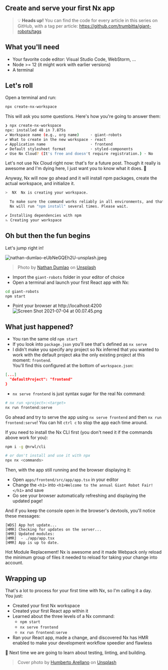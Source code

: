 ## Create and serve your first Nx app

>💡 **Heads up!** You can find the code for every article in this series on GitHub, with a tag per article: https://github.com/trumbitta/giant-robots/tags

## What you'll need

* Your favorite code editor: Visual Studio Code, WebStorm, ...
* Node >= 12 (it might work with earlier versions)
* A terminal

## Let's roll

Open a terminal and run:
```sh
npx create-nx-workspace
```
This will ask you some questions. Here's how you're going to answer them:

```sh
❯ npx create-nx-workspace
npx: installed 48 in 7.875s
✔ Workspace name (e.g., org name)     · giant-robots
✔ What to create in the new workspace · react
✔ Application name                    · frontend
✔ Default stylesheet format           · styled-components
✔ Use Nx Cloud? (It's free and doesn't require registration.) · No
```
Let's not use Nx Cloud right now: that's for a future post. Though it really is awesome and I'm dying here, I just want you to know what it does. 🤩

Anyway, Nx will now go ahead and it will install npm packages, create the actual workspace, and initialize it.

```sh
>  NX  Nx is creating your workspace.

  To make sure the command works reliably in all environments, and that the preset is applied correctly,
  Nx will run "npm install" several times. Please wait.

✔ Installing dependencies with npm
⠦ Creating your workspace
```

## Oh but then the fun begins

Let's jump right in!

![nathan-dumlao-eUbNeGQEh2U-unsplash.jpeg](https://cdn.hashnode.com/res/hashnode/image/upload/v1625349661187/Ixhutu6OI.jpeg)

> Photo by <a href="https://unsplash.com/@nate_dumlao?utm_source=unsplash&utm_medium=referral&utm_content=creditCopyText">Nathan Dumlao</a> on <a href="https://unsplash.com/s/photos/fun?utm_source=unsplash&utm_medium=referral&utm_content=creditCopyText">Unsplash</a>

* Import the `giant-robots` folder in your editor of choice
* Open a terminal and launch your first React app with Nx:
```sh
cd giant-robots
npm start
```
* Point your browser at http://localhost:4200
![Screen Shot 2021-07-04 at 00.07.45.png](https://cdn.hashnode.com/res/hashnode/image/upload/v1625350095886/AJcDtpDA3.png)

## What just happened?

* You ran the same old `npm start`
* If you look into `package.json` you'll see that's defined as `nx serve`
* I didn't make you specify any project so Nx inferred that you wanted to work with the default project aka the only existing project at this moment: `frontend`.  
You'll find this configured at the bottom of `workspace.json`:  
```json
[...]
  "defaultProject": "frontend"
}
```
* `nx serve frontend` is just syntax sugar for the real Nx command:  
```sh
# nx run <project>:<target>
nx run frontend:serve
```

Go ahead and try to serve the app using `nx serve frontend` and then `nx run frontend:serve`! You can hit `ctrl c` to stop the app each time around.

If you need to install the Nx CLI first (you don't need it if the commands above work for you):

```sh
npm i -g @nrwl/cli

# or don't install and use it with npx
npx nx <commands>
```

Then, with the app still running and the browser displaying it:

* Open `apps/frontend/src/app/app.tsx` in your editor
* Change the `<h1>` into `<h1>Welcome to the annual Giant Robot Fair!</h1>` and save
* Go see your browser automatically refreshing and displaying the updated page!

And if you keep the console open in the browser's devtools, you'll notice these messages:
```
[WDS] App hot update...
[HMR] Checking for updates on the server...
[HMR] Updated modules:
[HMR]  - ./app/app.tsx
[HMR] App is up to date.
```
Hot Module Replacement! Nx is awesome and it made Webpack only reload the minimum group of files it needed to reload for taking your change into account.

## Wrapping up

That's a lot to process for your first time with Nx, so I'm calling it a day.  
You just:

* Created your first Nx workspace
* Created your first React app within it
* Learned about the three levels of a Nx command:
  * `npm start`
  * `nx serve frontend`
  * `nx run frontend:serve`
* Ran your React app, made a change, and discovered Nx has HMR enabled to make your development workflow speedier and flawless

🍻 Next time we are going to learn about testing, linting, and building.

> Cover photo by <a href="https://unsplash.com/@bto16180?utm_source=unsplash&utm_medium=referral&utm_content=creditCopyText">Humberto Arellano</a> on <a href="https://unsplash.com/s/photos/creation?utm_source=unsplash&utm_medium=referral&utm_content=creditCopyText">Unsplash</a>